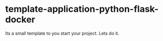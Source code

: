 # template-application-python-flask-docker
Its a small template to you start your project. Lets do it.
